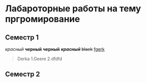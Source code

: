 # Лабароторные работы на тему пргромирование 

## Семестр 1 
*красный* 
**черный** 
__черный__ 
***красный*** 
~~black~~ 
<ins>fgerk</ins>
>Derka
1.Geere
2.dfdfd

## Семестр 2
 
